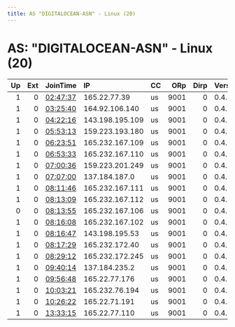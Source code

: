 ```yaml
---
title: AS "DIGITALOCEAN-ASN" - Linux (20)
---
```


# AS: "DIGITALOCEAN-ASN" - Linux (20)

|   Up |   Ext | JoinTime                                                                                              | IP              | CC   |   ORp |   Dirp | Version   | Contact                      | Nickname       |   eFamMembers |
|-----:|------:|:------------------------------------------------------------------------------------------------------|:----------------|:-----|------:|-------:|:----------|:-----------------------------|:---------------|--------------:|
|    1 |     0 | [02:47:37](https://nusenu.github.io/OrNetStats/w/relay/12B40343F731B05227F5E7CF2E7A76F8023EABF2.html) | 165.22.77.39    | us   |  9001 |      0 | 0.4.7.13  | &lt;mccomputerszzz@gmail.com | mccomputerszzz |             7 |
|    1 |     0 | [03:25:40](https://nusenu.github.io/OrNetStats/w/relay/FF4DDAF3D63631192EABBC84B500A0141B345CD8.html) | 164.92.106.140  | us   |  9001 |      0 | 0.4.7.13  | &lt;blackmirrorsrs@gmail.com | blackmirrorsrs |             5 |
|    1 |     0 | [04:22:16](https://nusenu.github.io/OrNetStats/w/relay/926CD3E9700BC0CDCE22111411B999654398B471.html) | 143.198.195.109 | us   |  9001 |      0 | 0.4.7.13  | &lt;black.widow19880@gmail.c | blackWIDOW     |            10 |
|    1 |     0 | [05:53:13](https://nusenu.github.io/OrNetStats/w/relay/C8E94C3A81236F156A467A7DA7DDA5C5F2720F0A.html) | 159.223.193.180 | us   |  9001 |      0 | 0.4.7.13  | &lt;blackmirrorsrs@gmail.com | blackmirrorsrs |             5 |
|    1 |     0 | [06:23:51](https://nusenu.github.io/OrNetStats/w/relay/CB08B1A9FA217AC1BC7B8877538E0F0FE33966A9.html) | 165.232.167.109 | us   |  9001 |      0 | 0.4.7.13  | &lt;black.widow19880@gmail.c | blackWIDOW     |            10 |
|    1 |     0 | [06:53:33](https://nusenu.github.io/OrNetStats/w/relay/160A500C770FC91888B420E519AC8BF3ED748598.html) | 165.232.167.110 | us   |  9001 |      0 | 0.4.7.13  | &lt;black.widow19880@gmail.c | blackWIDOW     |            10 |
|    1 |     0 | [07:00:36](https://nusenu.github.io/OrNetStats/w/relay/15E26A2F7A92A3D0DDF1627A0BAF12290ABD1B24.html) | 159.223.201.249 | us   |  9001 |      0 | 0.4.7.13  | &lt;blackmirrorsrs@gmail.com | blackmirrorsrs |             5 |
|    1 |     0 | [07:07:00](https://nusenu.github.io/OrNetStats/w/relay/51F63C3536CBAC8F936FBA79DA160FC5CD7988D8.html) | 137.184.187.0   | us   |  9001 |      0 | 0.4.7.13  | &lt;blackmirrorsrs@gmail.com | blackmirrorsRS |             5 |
|    1 |     0 | [08:11:46](https://nusenu.github.io/OrNetStats/w/relay/1D3E87FB82932CB79AF972011D10519BFC049574.html) | 165.232.167.111 | us   |  9001 |      0 | 0.4.7.13  | &lt;black.widow19880@gmail.c | blackWIDOW     |            10 |
|    1 |     0 | [08:13:09](https://nusenu.github.io/OrNetStats/w/relay/14B01A2662962663A94624D37CBB8F977B71359D.html) | 165.232.167.112 | us   |  9001 |      0 | 0.4.7.13  | &lt;black.widow19880@gmail.c | blackWIDOW     |            10 |
|    0 |     0 | [08:13:55](https://nusenu.github.io/OrNetStats/w/relay/439D4B217DF31F97D13C94D67A63D08518EF2D01.html) | 165.232.167.106 | us   |  9001 |      0 | 0.4.7.13  | &lt;black.widow19880@gmail.c | blackWIDOW     |            10 |
|    1 |     0 | [08:16:08](https://nusenu.github.io/OrNetStats/w/relay/BDBF04B518BB347911B92310B37310EEEA91189F.html) | 165.232.167.102 | us   |  9001 |      0 | 0.4.7.13  | &lt;black.widow19880@gmail.c | blackWIDOW     |            10 |
|    1 |     0 | [08:16:47](https://nusenu.github.io/OrNetStats/w/relay/6C426DE18AABF687C4F74D9FD9F990E97ECC63E1.html) | 143.198.195.53  | us   |  9001 |      0 | 0.4.7.13  | &lt;black.widow19880@gmail.c | blackWIDOW     |            10 |
|    1 |     0 | [08:17:29](https://nusenu.github.io/OrNetStats/w/relay/DA7422D59D56CECCC99D8DB088B6C1D337AE7848.html) | 165.232.172.40  | us   |  9001 |      0 | 0.4.7.13  | &lt;black.widow19880@gmail.c | blackWIDOW     |            10 |
|    1 |     0 | [08:29:12](https://nusenu.github.io/OrNetStats/w/relay/A8F943A33068B259C32744668F7A9A5DE33B37D1.html) | 165.232.172.245 | us   |  9001 |      0 | 0.4.7.13  | &lt;black.widow19880@gmail.c | blackWIDOW     |            10 |
|    1 |     0 | [09:40:14](https://nusenu.github.io/OrNetStats/w/relay/CB9AE3A8FE23EC000279D3ADDC3BD00FB3719131.html) | 137.184.235.2   | us   |  9001 |      0 | 0.4.7.13  | &lt;blackmirrorsrs@gmail.com | blackmirrorsrs |             5 |
|    1 |     0 | [09:56:48](https://nusenu.github.io/OrNetStats/w/relay/87B96D5ADF665C04032366224CDDA02D8E654DEE.html) | 165.22.77.176   | us   |  9001 |      0 | 0.4.7.13  | &lt;mccomputerszzz@gmail.com | mccomputerszzz |             7 |
|    1 |     0 | [10:03:21](https://nusenu.github.io/OrNetStats/w/relay/7B9696CF431B8DBEFD4A359A0F778FC0A598E136.html) | 165.232.76.194  | us   |  9001 |      0 | 0.4.7.13  | &lt;mccomputerszzz@gmail.com | mccomputerszzz |             7 |
|    1 |     0 | [10:26:22](https://nusenu.github.io/OrNetStats/w/relay/5B8B29CB6DB80BF7F8D4D0712BA25C92E93FC31B.html) | 165.22.71.191   | us   |  9001 |      0 | 0.4.7.13  | &lt;mccomputerszzz@gmail.com | mccomputerszzz |             7 |
|    1 |     0 | [13:33:15](https://nusenu.github.io/OrNetStats/w/relay/1D418AC8C84D28D1FAEF10E160C594F1FB6F10F6.html) | 165.22.77.110   | us   |  9001 |      0 | 0.4.7.13  | &lt;mccomputerszzz@gmail.com | mccomputerszzz |             7 |
